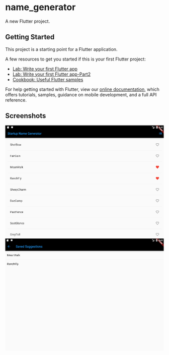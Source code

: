 # name_generator

A new Flutter project.

## Getting Started

This project is a starting point for a Flutter application.

A few resources to get you started if this is your first Flutter project:

- [Lab: Write your first Flutter app](https://flutter.dev/docs/get-started/codelab)
- [Lab: Write your first Flutter app-Part2](https://codelabs.developers.google.com/codelabs/first-flutter-app-pt2)
- [Cookbook: Useful Flutter samples](https://flutter.dev/docs/cookbook)

For help getting started with Flutter, view our
[online documentation](https://flutter.dev/docs), which offers tutorials,
samples, guidance on mobile development, and a full API reference.

## Screenshots
![List](Screenshots/list.png)
![Favourites](Screenshots/favs.png)
